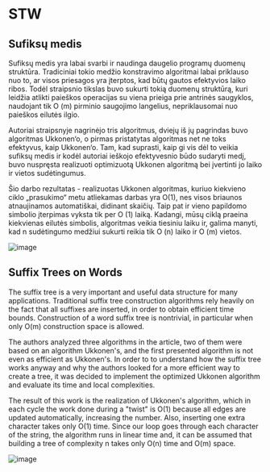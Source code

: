 # STW

## Sufiksų medis

Sufiksų medis yra labai svarbi ir naudinga daugelio programų duomenų struktūra. Tradiciniai 
tokio medžio konstravimo algoritmai labai priklauso nuo to, ar visos priesagos yra įterptos, kad 
būtų gautos efektyvios laiko ribos. Todėl straipsnio tikslas buvo sukurti tokią duomenų 
struktūrą, kuri leidžia atlikti paieškos operacijas su viena prieiga prie antrinės saugyklos, 
naudojant tik O (m) pirminio saugojimo langelius, nepriklausomai nuo paieškos eilutės ilgio.

Autoriai straipsnyje nagrinėjo tris algoritmus, dviejų iš jų pagrindas buvo algoritmas 
Ukkonen‘o, o pirmas pristatytas algoritmas net ne toks efektyvus, kaip Ukkonen‘o. Tam, kad 
suprasti, kaip gi vis dėl to veikia sufiksų medis ir kodėl autoriai ieškojo efektyvesnio būdo 
sudaryti medį, buvo nuspręsta realizuoti optimizuotą Ukkonen algoritmą bei įvertinti jo laiko ir 
vietos sudėtingumus.

Šio darbo rezultatas - realizuotas Ukkonen algoritmas, kuriuo kiekvieno ciklo 
„prasukimo“ metu atliekamas darbas yra O(1), nes visos briaunos atnaujinamos automatiškai, 
didinant skaičių. Taip pat ir vieno papildomo simbolio įterpimas vyksta tik per O (1) laiką. 
Kadangi, mūsų ciklą praeina kiekvienas eilutės simbolis, algoritmas veikia tiesiniu laiku ir, 
galima manyti, kad n sudėtingumo medžiui sukurti reikia tik O (n) laiko ir O (m) vietos.

![image](https://user-images.githubusercontent.com/45011652/234404754-a1c993a1-6f03-4792-9c50-72fec65545c6.png)


## Suffix Trees on Words

The suffix tree is a very important and useful data structure for many applications. 
Traditional suffix tree construction algorithms rely heavily on the fact that all suffixes are 
inserted, in order to obtain efficient time bounds. Construction of a word suffix tree is 
nontrivial, in particular when only O(m) construction space is allowed.

The authors analyzed three algorithms in the article, two of them were based on an algorithm
Ukkonen's, and the first presented algorithm is not even as efficient as Ukkonen's. In order to
to understand how the suffix tree works anyway and why the authors looked for a more efficient way
to create a tree, it was decided to implement the optimized Ukkonen algorithm and evaluate its time and
local complexities.

The result of this work is the realization of Ukkonen's algorithm, which in each cycle
the work done during a "twist" is O(1) because all edges are updated automatically,
increasing the number. Also, inserting one extra character takes only O(1) time.
Since our loop goes through each character of the string, the algorithm runs in linear time and,
it can be assumed that building a tree of complexity n takes only O(n) time and O(m) space.

![image](https://user-images.githubusercontent.com/45011652/234404754-a1c993a1-6f03-4792-9c50-72fec65545c6.png)

